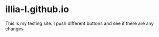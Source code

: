 # illia-l.github.io
This is my testing site. I push different buttons and see if there are any changes
